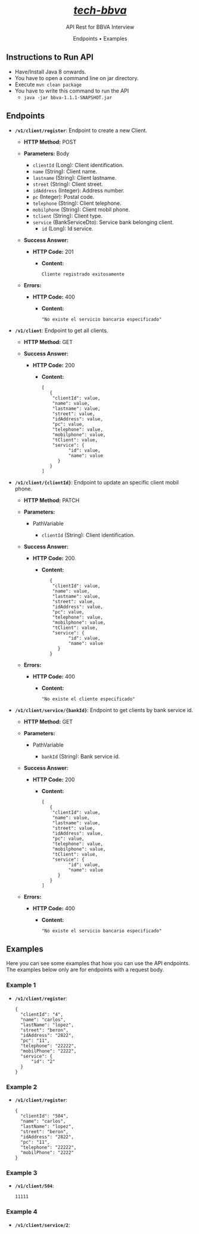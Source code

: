 <h1 align="center"><u><i>tech-bbva</i></u></h1>

<p align="center">
  API Rest for BBVA Interview
</p>

<div align="center">
  <span>Endpoints</span> •
  <span>Examples</span>
</div>

## Instructions to Run API
- Have/Install Java 8 onwards.
- You have to open a command line on jar directory.
- Execute `mvn clean package`
- You have to write this command to run the API
  - `java -jar bbva-1.1.1-SNAPSHOT.jar`


## Endpoints

- **`/v1/client/register`**: Endpoint to create a new Client.

    - **HTTP Method:** POST
    - **Parameters:** Body

        - `clientId` (Long): Client identification.
        - `name` (String): Client name.
        - `lastname` (String): Client lastname.
        - `street` (String): Client street.
        - `idAddress` (Integer): Address number.
        - `pc` (Integer): Postal code.
        - `telephone` (String): Client telephone.
        - `mobilphone` (String): Client mobil phone.
        - `tclient` (String): Client type.
        - `service` (BankServiceDto): Service bank belonging client.
          - `id` (Long): Id service.

    - **Success Answer:**

        - **HTTP Code:** 201
          - **Content:**

            ```
            Cliente registrado exitosamente
            ```

    - **Errors:**

        - **HTTP Code:** 400
            - **Content:**

              ```
              "No existe el servicio bancario especificado"
              ```

- **`/v1/client`**: Endpoint to get all clients.

    - **HTTP Method:** GET
    - **Success Answer:**

        - **HTTP Code:** 200
            - **Content:**

              ```
              [
                 {
                  "clientId": value,
                  "name": value,
                  "lastname": value,
                  "street": value, 
                  "idAddress": value,
                  "pc": value,
                  "telephone": value,
                  "mobilphone": value,
                  "tClient": value,
                  "service": {
                        "id": value,
                        "name": value
                    }
                 }
              ]
              ```

- **`/v1/client/{clientId}`**: Endpoint to update an specific client mobil phone.

    - **HTTP Method:** PATCH
    - **Parameters:**
        - PathVariable

            - `clientId` (String): Client identification.

    - **Success Answer:**

        - **HTTP Code:** 200
            - **Content:**

              ```
                 {
                  "clientId": value,
                  "name": value,
                  "lastname": value,
                  "street": value, 
                  "idAddress": value,
                  "pc": value,
                  "telephone": value,
                  "mobilphone": value,
                  "tClient": value,
                  "service": {
                        "id": value,
                        "name": value
                    }
                 }
              ```

    - **Errors:**

        - **HTTP Code:** 400
            - **Content:**

              ```
              "No existe el cliente especificado"
              ```

- **`/v1/client/service/{bankId}`**: Endpoint to get clients by bank service id.

    - **HTTP Method:** GET
    - **Parameters:**
        - PathVariable

            - `bankId` (String): Bank service id.

    - **Success Answer:**

        - **HTTP Code:** 200
            - **Content:**

              ```
              [
                 {
                  "clientId": value,
                  "name": value,
                  "lastname": value,
                  "street": value, 
                  "idAddress": value,
                  "pc": value,
                  "telephone": value,
                  "mobilphone": value,
                  "tClient": value,
                  "service": {
                        "id": value,
                        "name": value
                    }
                 }
              ]
              ```
    - **Errors:**

        - **HTTP Code:** 400
            - **Content:**

              ```
              "No existe el servicio bancario especificado"
              ```


## Examples

Here you can see some examples that how you can use the API endpoints. The examples below only are for endpoints with a request body.

### Example 1
- **`/v1/client/register`**:
  ```
  {
    "clientId": "4",
    "name": "carlos",
    "lastName": "lopez",
    "street": "beron",
    "idAddress": "2822",
    "pc": "11",
    "telephone": "22222",
    "mobilPhone": "2222",
    "service": {
        "id": "2"
    }
  }
  ```

### Example 2
- **`/v1/client/register`**:
  ```
  {
    "clientId": "504",
    "name": "carlos",
    "lastName": "lopez",
    "street": "beron",
    "idAddress": "2822",
    "pc": "11",
    "telephone": "22222",
    "mobilPhone": "2222"
  }
  ```

### Example 3
- **`/v1/client/504`**:
  ```
  11111
  ```

### Example 4
- **`/v1/client/service/2`**:

  

